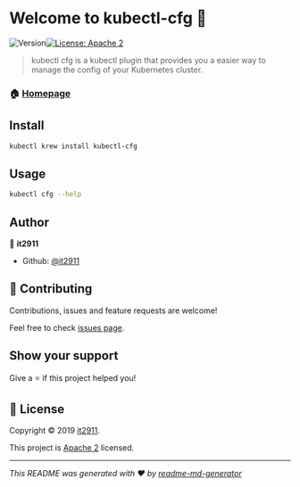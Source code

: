 # Welcome to kubectl-cfg 👋
![Version](https://img.shields.io/badge/version-0.0.1-blue.svg?cacheSeconds=2592000)[![License: Apache 2](https://img.shields.io/badge/License-Apache%202-yellow.svg)](http://www.apache.org/licenses/LICENSE-2.0.html)

> kubectl cfg is a kubectl plugin that provides you a easier way to manage the config of your Kubernetes cluster.

### 🏠 [Homepage](https://github.com/it2911/kubectl-cfg)

## Install

```sh
kubectl krew install kubectl-cfg
```

## Usage

```sh
kubectl cfg --help
```

## Author

👤 **it2911**

* Github: [@it2911](https://github.com/it2911)

## 🤝 Contributing

Contributions, issues and feature requests are welcome!

Feel free to check [issues page](https://github.com/it2911/kubectl-cfg/issues).

## Show your support

Give a ⭐️ if this project helped you!


## 📝 License

Copyright © 2019 [it2911](https://github.com/it2911).

This project is [Apache 2](http://www.apache.org/licenses/LICENSE-2.0.html) licensed.

***
_This README was generated with ❤️ by [readme-md-generator](https://github.com/kefranabg/readme-md-generator)_
